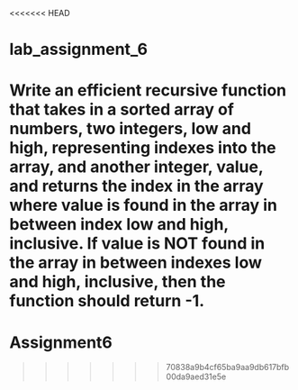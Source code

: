 <<<<<<< HEAD
# lab_assignment_6
Write an efficient recursive function that takes in a sorted array of numbers, two integers, low and high, representing indexes into the array, and another integer, value, and returns the index in the array where value is found in the array in between index low and high, inclusive. If value is NOT found in the array in between indexes low and high, inclusive, then the function should return -1. 
=======
# Assignment6
>>>>>>> 70838a9b4cf65ba9aa9db617bfb00da9aed31e5e
